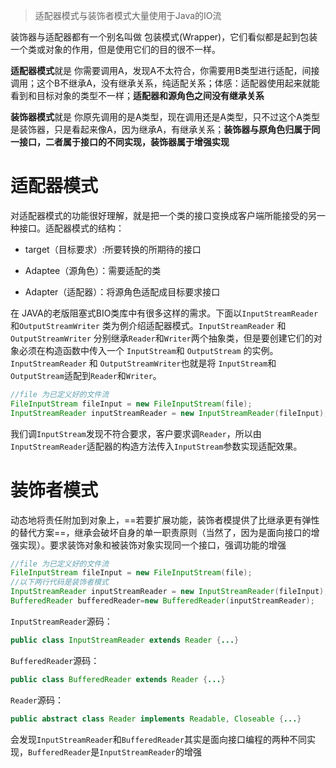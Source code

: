 >适配器模式与装饰者模式大量使用于Java的IO流

装饰器与适配器都有一个别名叫做 包装模式(Wrapper)，它们看似都是起到包装一个类或对象的作用，但是使用它们的目的很不一样。

**适配器模式**就是 你需要调用A，发现A不太符合，你需要用B类型进行适配，间接调用；这个B不继承A，没有继承关系，纯适配关系；体感：适配器使用起来就能看到和目标对象的类型不一样；**适配器和源角色之间没有继承关系**

**装饰器模式**就是 你原先调用的是A类型，现在调用还是A类型，只不过这个A类型是装饰器，只是看起来像A，因为继承A，有继承关系；**装饰器与原角色归属于同一接口，二者属于接口的不同实现，装饰器属于增强实现**

# 适配器模式

对适配器模式的功能很好理解，就是把一个类的接口变换成客户端所能接受的另一种接口。适配器模式的结构：

- target（目标要求）:所要转换的所期待的接口
    
- Adaptee（源角色）：需要适配的类
    
- Adapter（适配器）：将源角色适配成目标要求接口
    

在 JAVA的老版阻塞式BIO类库中有很多这样的需求。下面以`InputStreamReader`和`OutputStreamWriter` 类为例介绍适配器模式。`InputStreamReader` 和 `OutputStreamWriter` 分别继承`Reader`和`Writer`两个抽象类，但是要创建它们的对象必须在构造函数中传入一个 `InputStream`和 `OutputStream` 的实例。`InputStreamReader` 和 `OutputStreamWriter`也就是将 `InputStream`和 `OutputStream`适配到`Reader`和`Writer`。

```Java
//file 为已定义好的文件流 
FileInputStream fileInput = new FileInputStream(file); 
InputStreamReader inputStreamReader = new InputStreamReader(fileInput);
```

我们调`InputStream`发现不符合要求，客户要求调`Reader`，所以由`InputStreamReader`适配器的构造方法传入`InputStream`参数实现适配效果。

# 装饰者模式

动态地将责任附加到对象上，==若要扩展功能，装饰者模提供了比继承更有弹性的替代方案==，继承会破坏自身的单一职责原则（当然了，因为是面向接口的增强实现）。要求装饰对象和被装饰对象实现同一个接口，强调功能的增强

```Java
//file 为已定义好的文件流 
FileInputStream fileInput = new FileInputStream(file); 
//以下两行代码是装饰者模式
InputStreamReader inputStreamReader = new InputStreamReader(fileInput);
BufferedReader bufferedReader=new BufferedReader(inputStreamReader);
```

`InputStreamReader`源码：

```Java
public class InputStreamReader extends Reader {...}
```

`BufferedReader`源码：

```Java
public class BufferedReader extends Reader {...}
```

`Reader`源码：

```Java
public abstract class Reader implements Readable, Closeable {...}
```

会发现`InputStreamReader`和`BufferedReader`其实是面向接口编程的两种不同实现，`BufferedReader`是`InputStreamReader`的增强